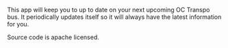 This app will keep you to up to date on your next upcoming OC Transpo bus. It periodically updates itself so it will always have the latest information for you.

Source code is apache licensed.


